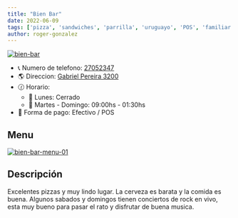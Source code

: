 ```yaml
---
title: "Bien Bar"
date: 2022-06-09
tags: ['pizza', 'sandwiches', 'parrilla', 'uruguayo', 'POS', 'familiar']
author: roger-gonzalez
---
```



[![bien-bar](/pix/bien-bar.webp)](/pix/bien-bar.webp)

- 📞 Numero de telefono: [27052347](tel:27052347)
- 🌎 Direccion: [Gabriel Pereira 3200](https://www.google.com/maps/place/Bien+Bar/@-34.9096995,-56.1508147,16.42z/data=!4m12!1m6!3m5!1s0x959f81129b985305:0xafa795e6e2f69366!2sBien+Bar!8m2!3d-34.909814!4d-56.1472721!3m4!1s0x959f81129b985305:0xafa795e6e2f69366!8m2!3d-34.909814!4d-56.1472721)
- 🕜 Horario:
  + 📅 Lunes: Cerrado
  + 📅 Martes - Domingo: 09:00hs - 01:30hs
- 🤑 Forma de pago: Efectivo / POS

## Menu

[![bien-bar-menu-01](/pix/bien-bar-menu-01.webp)](/pix/bien-bar-menu-01.webp)

## Descripción

Excelentes pizzas y muy lindo lugar. La cerveza es barata y la comida es buena. Algunos sabados y domingos tienen conciertos de rock en vivo, esta muy bueno para pasar el rato y disfrutar de buena musica.

